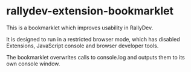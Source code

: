 rallydev-extension-bookmarklet
==============================

This is a bookmarklet which improves usability in RallyDev.

It is designed to run in a restricted browser mode, which has disabled Extensions, JavaScript console and browser developer tools.

The bookmarklet overwrites calls to console.log and outputs them to its own console window.
